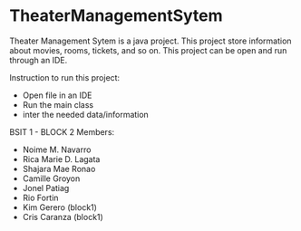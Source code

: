 # TheaterManagementSytem
Theater Management Sytem is a java project. This project store information about movies, rooms, tickets, and so on. This project can be open and run through an IDE.

Instruction to run this project:
  - Open file in an IDE
  - Run the main class
  - inter the needed data/information

BSIT 1 - BLOCK 2
Members: 
 - Noime M. Navarro
 - Rica Marie D. Lagata
 - Shajara Mae Ronao
 - Camille Groyon
 - Jonel Patiag
 - Rio Fortin
 - Kim Gerero (block1)
 - Cris Caranza (block1)

